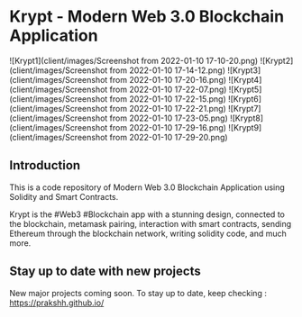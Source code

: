 # Krypt - Modern Web 3.0 Blockchain Application

![Krypt1](client/images/Screenshot from 2022-01-10 17-10-20.png)
![Krypt2](client/images/Screenshot from 2022-01-10 17-14-12.png)
![Krypt3](client/images/Screenshot from 2022-01-10 17-20-16.png)
![Krypt4](client/images/Screenshot from 2022-01-10 17-22-07.png)
![Krypt5](client/images/Screenshot from 2022-01-10 17-22-15.png)
![Krypt6](client/images/Screenshot from 2022-01-10 17-22-21.png)
![Krypt7](client/images/Screenshot from 2022-01-10 17-23-05.png)
![Krypt8](client/images/Screenshot from 2022-01-10 17-29-16.png)
![Krypt9](client/images/Screenshot from 2022-01-10 17-29-20.png)

## Introduction
This is a code repository of Modern Web 3.0 Blockchain Application using Solidity and Smart Contracts.

Krypt is the #Web3 #Blockchain app with a stunning design, connected to the blockchain, metamask pairing, interaction with smart contracts, sending Ethereum through the blockchain network, writing solidity code, and much more.

## Stay up to date with new projects
New major projects coming soon. To stay up to date, keep checking : https://prakshh.github.io/